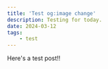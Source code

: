 ```yaml
---
title: 'Test og:image change'
description: Testing for today.
date: 2024-03-12
tags: 
    - test
---
```


Here's a test post!!